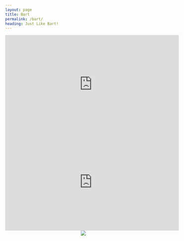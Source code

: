 ```yaml
---
layout: page
title: Bart
permalink: /bart/
heading: Just Like Bart!
---
```


<iframe width="560" height="315" src="https://www.youtube.com/watch?v=_p93u4PV8_o" frameborder="0" allowfullscreen=""></iframe>

<iframe width="560" height="315" src="https://www.youtube.com/watch?v=0SWt6OQ4Nl4" frameborder="0" allowfullscreen=""></iframe>

<div align=center>
<img src="http://68.media.tumblr.com/tumblr_manwlrJLbD1qaevpzo1_500.jpg"></img>
</div>
